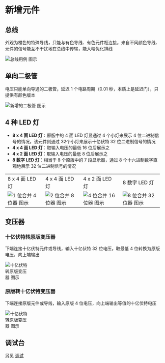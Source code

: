# 新增元件

## 总线 <Badge text="v2.0"/>

外观为橙色的特殊导线，只能与有色导线、有色元件相连接，来自不同颜色导线、元件的信号能互不干扰地在总线中传输，能大幅优化排线

<img src="/images/base/new/wire_harness_example.webp" alt="总线用例 图示" class="center_image"/>

## 单向二极管 <Badge text="v2.0"/>

电压只能单向导通的二极管，延迟 1 个电路周期（0.01 秒，本质上是延迟门），只提供有颜色版本

<img src="/images/base/new/diode.webp" alt="新增的二极管 图示" class="center_image"/>

## 4 种 LED 灯 <Badge text="v1.0" type="info"/>

* **8 x 4 面 LED 灯**：原版中的 4 面 LED 灯显通过 4 个小灯来展示 4 位二进制信号的情况，该元件则通过 32个小灯来展示十亿伏特 32 位二进制信号的情况
* **4 x 4 面 LED 灯**：取输入电压的最低 16 位后展示之
* **4 x 2 面 LED 灯**：取输入电压的最低 8 位后展示之
* **8 数字 LED 灯**：相当于 8 个原版中的 7 段显示器，通过 8 个十六进制数字直观地展示 32 位二进制信号的情况

<table :class="$style.led_table">
    <tbody>
        <tr>
            <td>8 x 4 面 LED 灯</td>
            <td>4 x 4 面 LED 灯</td>
            <td>4 x 2 面 LED 灯</td>
            <td>8 数字 LED 灯</td>
        </tr>
        <tr>
            <td><img src="/images/base/new/GV8x4LedBlockFull.webp" alt="1 位合并 4 位器 图示"/></td>
            <td><img src="/images/base/new/GV4x4LedBlockFull.webp" alt="2 位合并 8 位器 图示"/></td>
            <td><img src="/images/base/new/GV4x2LedBlockFull.webp" alt="4 位合并 16 位器 图示"/></td>
            <td><img src="/images/base/new/GV8NumberLedBlockFull.webp" alt="8 位合并 32 位器 图示"/></td>
        </tr>
    </tbody>
</table>

## 变压器 <Badge text="v1.0" type="info"/>

### 十亿伏特转原版变压器

下端连接十亿伏特元件或导线，输入十亿伏特 32 位电压，取最低 4 位转换为原版电压，向上端输出

<img src="/images/base/new/GV2OTransformerBlock.webp" alt="十亿伏特转原版变压器 图示" style="max-width: min(100%, 80px); margin: 0 auto;"/>

### 原版转十亿伏特变压器

下端连接原版元件或导线，输入原版 4 位电压，向上端输出等值的十亿伏特电压

<img src="/images/base/new/O2GVTransformerBlock.webp" alt="十亿伏特转原版变压器 图示" style="max-width: min(100%, 80px); margin: 0 auto;"/>

## 调试台 <Badge text="v1.0" type="info"/>

另见 [调试](debug.md)


<style module>
.led_table img {
    width: 100px;
    image-rendering: pixelated;
}
:global(html:not(.dark)) .led_table tr:nth-child(2) {
    background-color: rgba(from var(--highContrast) r g b / 0.2);
}
</style>